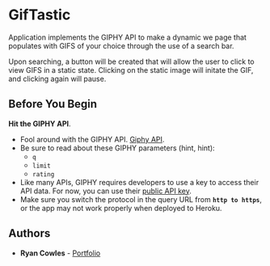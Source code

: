 # GifTastic

Application implements the GIPHY API to make a dynamic we page that populates with GIFS of your choice through the use of a search bar. 

Upon searching, a button will be created that will allow the user to click to view GIFS in a static state. Clicking on the static image will initate the GIF, and clicking again will pause. 

## Before You Begin

 **Hit the GIPHY API**.
   * Fool around with the GIPHY API. [Giphy API](https://github.com/Giphy).
   * Be sure to read about these GIPHY parameters (hint, hint): 
     * `q`
     * `limit`
     * `rating`
   * Like many APIs, GIPHY requires developers to use a key to access their API data. For now, you can use their [public API key](https://github.com/Giphy/GiphyAPI#public-beta-key).
   * Make sure you switch the protocol in the query URL from **`http to https`**, or the app may not work properly when deployed to Heroku.

## Authors

* **Ryan Cowles** - [Portfolio](https://rcowles.com)

